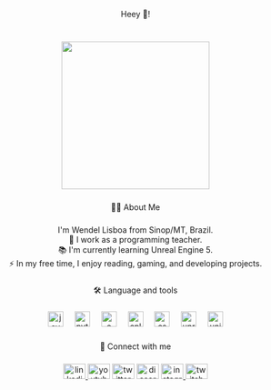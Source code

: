 <p align="center">Heey 👋!</p>

###

<br clear="both">

<div align="center">
  <img height="260" src="https://media1.tenor.com/m/5eBPoN4JvUQAAAAC/edgerunners-cyberpunk.gif"  />
</div>

###

<p align="center">👩‍💻  About Me</p>

###

<p align="center">I'm Wendel Lisboa from Sinop/MT, Brazil.<br>🔭 I work as a programming teacher.<br>📚 I'm currently learning Unreal Engine 5.<br>⚡ In my free time, I enjoy reading, gaming, and developing projects.</p>

###

<p align="center">🛠 Language and tools</p>

###

<div align="center">
  <img src="https://cdn.jsdelivr.net/gh/devicons/devicon/icons/javascript/javascript-original.svg" height="27" alt="javascript logo"  />
  <img width="12" />
  <img src="https://cdn.jsdelivr.net/gh/devicons/devicon/icons/python/python-original.svg" height="27" alt="python logo"  />
  <img width="12" />
  <img src="https://cdn.jsdelivr.net/gh/devicons/devicon/icons/c/c-original.svg" height="27" alt="c logo"  />
  <img width="12" />
  <img src="https://cdn.jsdelivr.net/gh/devicons/devicon/icons/cplusplus/cplusplus-original.svg" height="27" alt="cplusplus logo"  />
  <img width="12" />
  <img src="https://cdn.jsdelivr.net/gh/devicons/devicon/icons/csharp/csharp-original.svg" height="27" alt="csharp logo"  />
  <img width="12" />
  <img src="https://cdn.jsdelivr.net/gh/devicons/devicon/icons/unrealengine/unrealengine-original.svg" height="27" alt="unrealengine logo"  />
  <img width="12" />
  <img src="https://cdn.jsdelivr.net/gh/devicons/devicon/icons/unity/unity-original.svg" height="27" alt="unity logo"  />
</div>

###

<p align="center">🔗 Connect with me</p>

###

<div align="center">
  <a href="https://www.linkedin.com/in/lisboon/" target="_blank">
    <img src="https://raw.githubusercontent.com/maurodesouza/profile-readme-generator/master/src/assets/icons/social/linkedin/default.svg" width="39" height="27" alt="linkedin logo"  />
  </a>
  <img src="https://raw.githubusercontent.com/maurodesouza/profile-readme-generator/master/src/assets/icons/social/youtube/default.svg" width="39" height="27" alt="youtube logo"  />
  <img src="https://raw.githubusercontent.com/maurodesouza/profile-readme-generator/master/src/assets/icons/social/twitter/default.svg" width="39" height="27" alt="twitter logo"  />
  <img src="https://raw.githubusercontent.com/maurodesouza/profile-readme-generator/master/src/assets/icons/social/discord/default.svg" width="39" height="27" alt="discord logo"  />
  <a href="https://www.instagram.com/wlisboa178/" target="_blank">
    <img src="https://raw.githubusercontent.com/maurodesouza/profile-readme-generator/master/src/assets/icons/social/instagram/default.svg" width="39" height="27" alt="instagram logo"  />
  </a>
  <img src="https://raw.githubusercontent.com/maurodesouza/profile-readme-generator/master/src/assets/icons/social/twitch/default.svg" width="39" height="27" alt="twitch logo"  />
</div>

###
